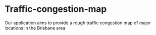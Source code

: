 # Traffic-congestion-map
Our application aims to provide a rough traffic congestion map of major locations in the Brisbane area
